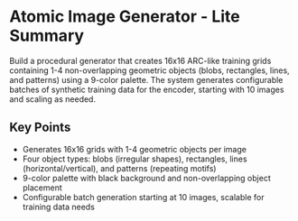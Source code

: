# Atomic Image Generator - Lite Summary

Build a procedural generator that creates 16x16 ARC-like training grids containing 1-4 non-overlapping geometric objects (blobs, rectangles, lines, and patterns) using a 9-color palette. The system generates configurable batches of synthetic training data for the encoder, starting with 10 images and scaling as needed.

## Key Points
- Generates 16x16 grids with 1-4 geometric objects per image
- Four object types: blobs (irregular shapes), rectangles, lines (horizontal/vertical), and patterns (repeating motifs)
- 9-color palette with black background and non-overlapping object placement
- Configurable batch generation starting at 10 images, scalable for training data needs
